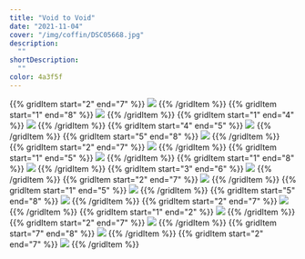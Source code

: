 ```yaml
---
title: "Void to Void"
date: "2021-11-04"
cover: "/img/coffin/DSC05668.jpg"
description:
  ""
shortDescription:
  ""
color: 4a3f5f
---
```


{{% gridItem start="2" end="7" %}}
![](/img/coffin/DSC05719.jpg)
{{% /gridItem %}}
{{% gridItem start="1" end="8" %}}
![](/img/coffin/DSC05617.jpg)
{{% /gridItem %}}
{{% gridItem start="1" end="4" %}}
![](/img/coffin/DSC05739.jpg)
{{% /gridItem %}}
{{% gridItem start="4" end="5" %}}
![](/img/coffin/pointy-cross.png)
{{% /gridItem %}}
{{% gridItem start="5" end="8" %}}
![](/img/coffin/DSC05811-bm.jpg)
{{% /gridItem %}}
{{% gridItem start="2" end="7" %}}
![](/img/coffin/DSC05751.jpg)
{{% /gridItem %}}
{{% gridItem start="1" end="5" %}}
![](/img/coffin/DSC05668.jpg)
{{% /gridItem %}}
{{% gridItem start="1" end="8" %}}
![](/img/coffin/DSC05686.jpg)
{{% /gridItem %}}
{{% gridItem start="3" end="6" %}}
![](/img/coffin/lock.png)
{{% /gridItem %}}
{{% gridItem start="2" end="7" %}}
![](/img/coffin/DSC05693.jpg)
{{% /gridItem %}}
{{% gridItem start="1" end="5" %}}
![](/img/coffin/DSC05805-frame.jpg)
{{% /gridItem %}}
{{% gridItem start="5" end="8" %}}
![](/img/coffin/DSC05657-crop.jpg)
{{% /gridItem %}}
{{% gridItem start="2" end="7" %}}
![](/img/coffin/DSC05622.jpg)
{{% /gridItem %}}
{{% gridItem start="1" end="2" %}}
![](/img/coffin/pointy-cross.png)
{{% /gridItem %}}
{{% gridItem start="2" end="7" %}}
![](/img/coffin/DSC05760.jpg)
{{% /gridItem %}}
{{% gridItem start="7" end="8" %}}
![](/img/coffin/pointy-cross.png)
{{% /gridItem %}}
{{% gridItem start="2" end="7" %}}
![](/img/coffin/DSC05837-extra-pointy.jpg)
{{% /gridItem %}}
